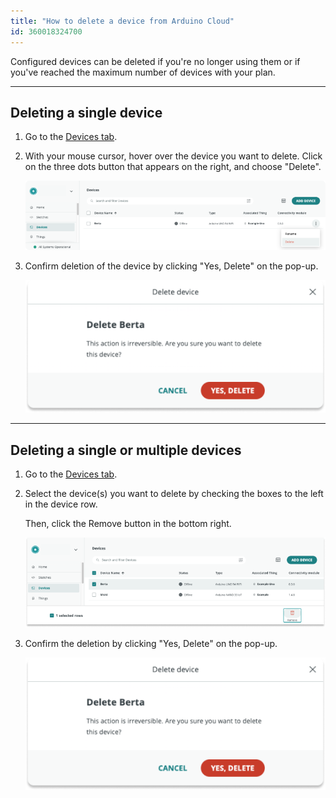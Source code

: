 ```yaml
---
title: "How to delete a device from Arduino Cloud"
id: 360018324700
---
```


Configured devices can be deleted if you're no longer using them or if you've reached the maximum number of devices with your plan.

---

## Deleting a single device

1. Go to the [Devices tab](https://app.arduino.cc/devices).

2. With your mouse cursor, hover over the device you want to delete. Click on the three dots button that appears on the right, and choose "Delete".

   ![Delete option when selecting the board's "more options" button](img/Arduino-Cloud_device-deletion_SINGLE_1.png)

3. Confirm deletion of the device by clicking "Yes, Delete" on the pop-up.

   ![Deletion confirmation pop-up](img/Arduino-Cloud_device-deletion_confirm.png)

---

## Deleting a single or multiple devices

1. Go to the [Devices tab](https://app.arduino.cc/devices).

2. Select the device(s) you want to delete by checking the boxes to the left in the device row.

   Then, click the Remove button in the bottom right.

   ![Delete button visible when several devices are selected](img/Arduino-Cloud_device-deletion_1_overlayed.png)

3. Confirm the deletion by clicking "Yes, Delete" on the pop-up.

   ![Deletion confirmation pop-up](img/Arduino-Cloud_device-deletion_confirm.png)
